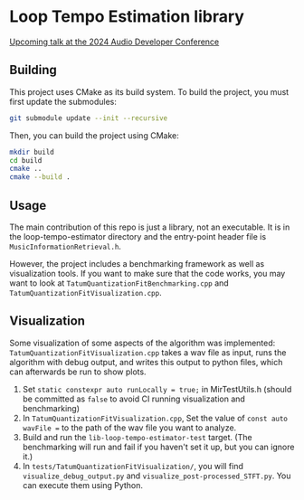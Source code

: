 # Loop Tempo Estimation library

[Upcoming talk at the 2024 Audio Developer Conference](https://conference.audio.dev/session/2024/an-efficient-open-source-c-loop-classifier-and-tempo-estimator/)

## Building

This project uses CMake as its build system. To build the project, you must first update the submodules:

```sh
git submodule update --init --recursive
```

Then, you can build the project using CMake:

```sh
mkdir build
cd build
cmake ..
cmake --build .
```

## Usage

The main contribution of this repo is just a library, not an executable. It is in the loop-tempo-estimator directory and the entry-point header file is `MusicInformationRetrieval.h`.

However, the project includes a benchmarking framework as well as visualization tools. If you want to make sure that the code works, you may want to look at `TatumQuantizationFitBenchmarking.cpp` and `TatumQuantizationFitVisualization.cpp`.

## Visualization

Some visualization of some aspects of the algorithm was implemented: `TatumQuantizationFitVisualization.cpp` takes a wav file as input, runs the algorithm with debug output, and writes this output to python files, which can afterwards be run to show plots.

1. Set `static constexpr auto runLocally = true;` in MirTestUtils.h (should be committed as `false` to avoid CI running visualization and benchmarking)
2. In `TatumQuantizationFitVisualization.cpp`, Set the value of `const auto wavFile =` to the path of the wav file you want to analyze.
3. Build and run the `lib-loop-tempo-estimator-test` target. (The benchmarking will run and fail if you haven't set it up, but you can ignore it.)
4. In `tests/TatumQuantizationFitVisualization/`, you will find `visualize_debug_output.py` and `visualize_post-processed_STFT.py`. You can execute them using Python.